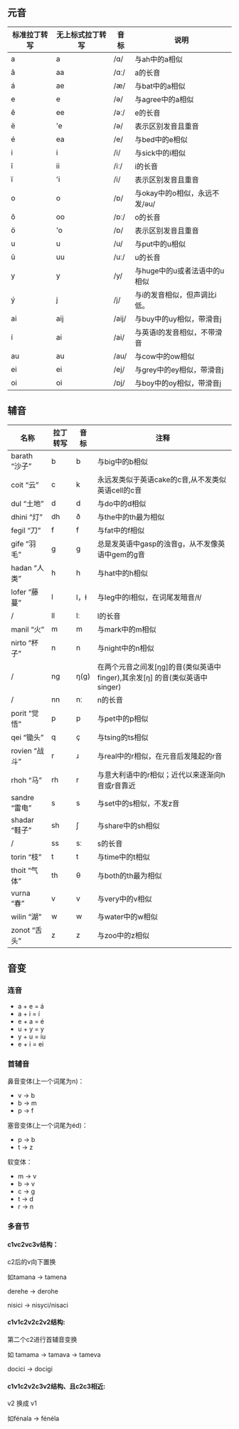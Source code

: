 ## 元音

| 标准拉丁转写 | 无上标式拉丁转写 | 音标    | 说明                  |
|--------|----------|-------|---------------------|
| a      | a        | /ɑ/   | 与ah中的a相似            |
| â      | aa       | /ɑː/  | a的长音                |
| á      | ae       | /æ/   | 与bat中的a相似           |
| e      | e        | /ə/   | 与agree中的a相似         |
| ê      | ee       | /əː/  | e的长音                |
| ë      | 'e       | /ə/   | 表示区别发音且重音           |
| é      | ea       | /e/   | 与bed中的e相似           |
| i      | i        | /i/   | 与sick中的i相似          |
| î      | ii       | /iː/  | i的长音                |
| ï      | 'i       | /i/   | 表示区别发音且重音           |
| o      | o        | /ɒ/   | 与okay中的o相似，永远不发/əu/ |
| ô      | oo       | /ɒː/  | o的长音                |
| ö      | 'o       | /ɒ/   | 表示区别发音且重音           |
| u      | u        | /u/   | 与put中的u相似           |
| û      | uu       | /uː/  | u的长音                |
| y      | y        | /y/   | 与huge中的u或者法语中的u相似   |
| ý      | j        | /j/   | 与i的发音相似，但声调比i低。     |
| ai     | aij      | /aij/ | 与buy中的uy相似，带滑音j     |
| í      | ai       | /ai/  | 与英语I的发音相似，不带滑音      |
| au     | au       | /au/  | 与cow中的ow相似          |
| ei     | ei       | /ej/  | 与grey中的ey相似，带滑音j    |
| oi     | oi       | /ɒj/  | 与boy中的oy相似，带滑音j     |

## 辅音


| 名称          | 拉丁转写 | 音标   | 注释                                                     |
|-------------|------|------|--------------------------------------------------------|
| barath “沙子” | b    | b    | 与big中的b相似                                              |
| coit “云”    | c    | k    | 永远发类似于英语cake的c音,从不发类似英语cell的c音                         |
| dul “土地”    | d    | d    | 与do中的d相似                                               |
| dhini “灯”   | dh   | ð    | 与the中的th最为相似                                           |
| fegil “刀”   | f    | f    | 与fat中的f相似                                              |
| gife “羽毛”   | g    | g    | 总是发英语中gasp的浊音g，从不发像英语中gem的g音                           |
| hadan “人类”  | h    | h    | 与hat中的h相似                                              |
| lofer “藤蔓”  | l    | l，ɫ  | 与leg中的l相似，在词尾发暗音/ɫ/                                    |
| /           | ll   | lː   | l的长音                                                   |
| manil “火”   | m    | m    | 与mark中的m相似                                             |
| nirto “杯子” | n    | n    | 与night中的n相似                                            |
| /           | ng   | ŋ(ɡ) | 在两个元音之间发\[ŋɡ\]的音(类似英语中finger),其余发\[ŋ\] 的音(类似英语中singer) |
| /           | nn   | nː   | n的长音                                                   |
| porit “觉悟”  | p    | p    | 与pet中的p相似                                              |
| qei “锄头”    | q    | ç    | 与tsing的ts相似                                            |
| rovien “战斗” | r    | ɹ    | 与real中的r相似，在元音后发隆起的r音                                  |
| rhoh “马”    | rh   | r    | 与意大利语中的r相似；近代以来逐渐向h音或r音靠近                              |
| sandre “雷电” | s    | s    | 与set中的s相似，不发z音                                         |
| shadar “鞋子” | sh   | ʃ    | 与share中的sh相似                                           |
| /           | ss   | sː   | s的长音                                                   |
| torin “枝”   | t    | t    | 与time中的t相似                                             |
| thoit “气体”  | th   | θ    | 与both的th最为相似                                           |
| vurna “春”   | v    | v    | 与very中的v相似                                             |
| wilin “湖”   | w    | w    | 与water中的w相似                                            |
| zonot “舌头”  | z    | z    | 与zoo中的z相似                                              |

## 音变

### 连音

- a + e = á
- a + i = í
- e + a = é
- u + y = y
- y + u = iu
- e + i = ei

### 首辅音

鼻音变体(上一个词尾为n)：
- v -> b
- b -> m
- p -> f

塞音变体(上一个词尾为éd)：

- p -> b
- t -> z

软变体：

- m -> v
- b -> v
- c -> g
- t -> d
- r -> n

### 多音节

#### c1vc2vc3v结构：

c2后的v向下置换

如tamana -> tamena

derehe -> derohe

nisici -> nisyci/nisaci

#### c1v1c2v2c2v2结构:

第二个c2进行首辅音变换

如 tamama -> tamava -> tameva

docici -> docigi

#### c1v1c2v2c3v2结构、且c2c3相近:

v2 换成 v1

如fénala -> fénéla